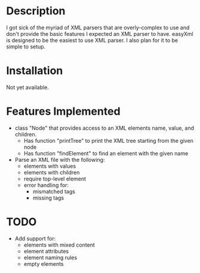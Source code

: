 # Description

I got sick of the myriad of XML parsers that are overly-complex to use and don't provide the basic features I expected an XML parser to have. easyXml is designed to be the easiest to use XML parser. I also plan for it to be simple to setup.

# Installation

Not yet available.

# Features Implemented
  * class "Node" that provides access to an XML elements name, value, and children.
    * Has function "printTree" to print the XML tree starting from the given node
    * Has function "findElement" to find an element with the given name
  * Parse an XML file with the following:
    * elements with values
    * elements with children
    * require top-level element
    * error handling for:
      * mismatched tags
      * missing tags

# TODO
  * Add support for:
    * elements with mixed content
    * element attributes
    * element naming rules
    * empty elements
  
